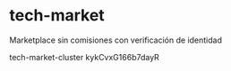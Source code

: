 # tech-market
Marketplace sin comisiones con verificación de identidad


tech-market-cluster
kykCvxG166b7dayR